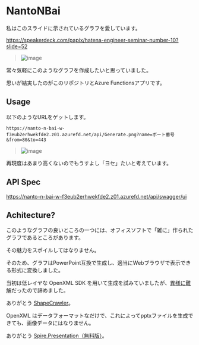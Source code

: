 # NantoNBai

私はこのスライドに示されているグラフを愛しています。

https://speakerdeck.com/papix/hatena-engineer-seminar-number-10?slide=52

>![image](https://github.com/7474/NantoNBai/assets/4744735/f3f4772c-ebcc-4ff3-a1e5-a10c7dff9166)

常々気軽にこのようなグラフを作成したいと思っていました。

思いが結実したのがこのリポジトリとAzure Functionsアプリです。


## Usage

以下のようなURLをゲットします。

`https://nanto-n-bai-w-f3eub2erhwekfde2.z01.azurefd.net/api/Generate.png?name=ポート番号&from=80&to=443`

>![image](https://nanto-n-bai-w-f3eub2erhwekfde2.z01.azurefd.net/api/Generate.png?name=ポート番号&from=80&to=443)

再現度はあまり高くないのでもうすよし「ヨセ」たいと考えています。


## API Spec

https://nanto-n-bai-w-f3eub2erhwekfde2.z01.azurefd.net/api/swagger/ui


## Achitecture?

このようなグラフの良いところの一つには、オフィスソフトで「雑に」作られたグラフであるところがあります。

その魅力をスポイルしてはなりません。

そのため、グラフはPowerPoint互換で生成し、適当にWebブラウザで表示できる形式に変換しました。

当初は低レイヤな OpenXML SDK を用いて生成を試みていましたが、[異様に難解](https://learn.microsoft.com/ja-jp/office/open-xml/working-with-presentations)だったので諦めました。

ありがとう [ShapeCrawler](https://github.com/ShapeCrawler/ShapeCrawler)。

OpenXML はデータフォーマットなだけで、これによってpptxファイルを生成できても、画像データにはなりません。

ありがとう [Spire.Presentation（無料版）](https://jp.e-iceblue.com/download/free-spire-presentation-for-net.html)。
